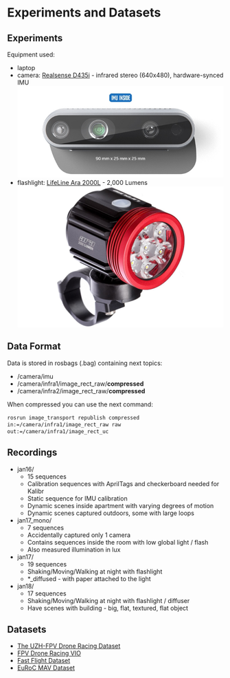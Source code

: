 # Experiments and Datasets 

## Experiments

Equipment used:

- laptop
- camera: [Realsense D435i](https://www.intelrealsense.com/depth-camera-d435i/) - infrared stereo (640x480), hardware-synced IMU
![](./resources/d435i.jpg)
- flashlight: [LifeLine Ara 2000L](https://www.chainreactioncycles.com/il/en/lifeline-ara-2000l-external-battery-front-light/rp-prod161246) - 2,000 Lumens
![](./resources/flashlight.png)

## Data Format

Data is stored in rosbags (.bag) containing next topics:
- /camera/imu 
- /camera/infra1/image_rect_raw/**compressed**
- /camera/infra2/image_rect_raw/**compressed**

When compressed you can use the next command:
```
rosrun image_transport republish compressed in:=/camera/infra1/image_rect_raw raw out:=/camera/infra1/image_rect_uc
```

## Recordings
- jan16/
    - 15 sequences
    - Calibration sequences with AprilTags and checkerboard needed for Kalibr
    - Static sequence for IMU calibration
    - Dynamic scenes inside apartment with varying degrees of motion
    - Dynamic scenes captured outdoors, some with large loops
- jan17_mono/
    - 7 sequences
    - Accidentally captured only 1 camera 
    - Contains sequences inside the room with low global light / flash 
    - Also measured illumination in lux
- jan17/
    - 19 sequences
    - Shaking/Moving/Walking at night with flashlight
    - *_diffused - with paper attached to the light
- jan18/
    - 17 sequences
    - Shaking/Moving/Walking at night with flashlight / diffuser
    - Have scenes with building - big, flat, textured, flat object

## Datasets

- [The UZH-FPV Drone Racing Dataset](http://rpg.ifi.uzh.ch/uzh-fpv.html)
- [FPV Drone Racing VIO](https://github.com/uzh-rpg/IROS2019-FPV-VIO-Competition)
- [Fast Flight Dataset](https://github.com/KumarRobotics/msckf_vio/wiki/dataset)
- [EuRoC MAV Dataset](https://projects.asl.ethz.ch/datasets/doku.php?id=kmavvisualinertialdatasets)


